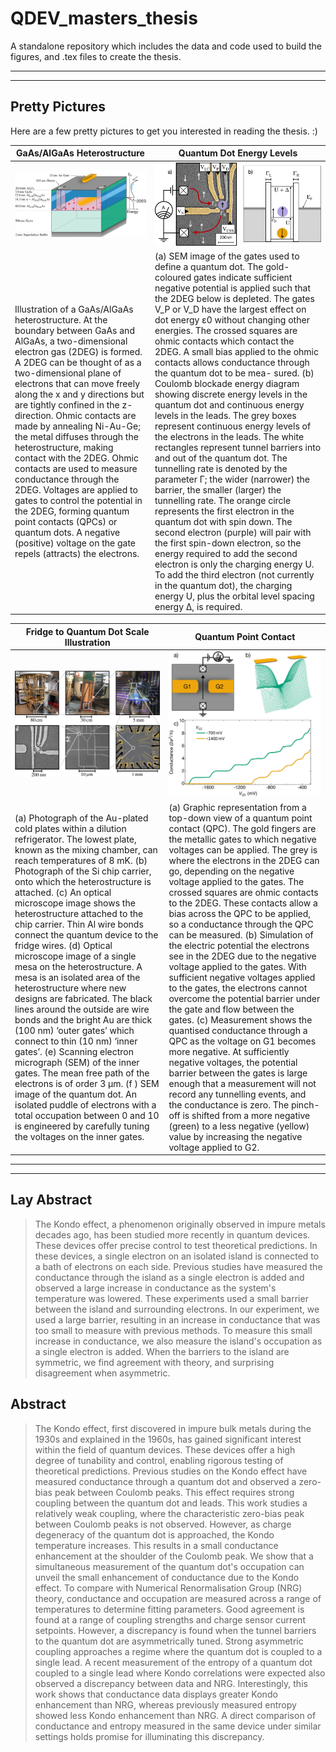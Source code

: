  # QDEV_masters_thesis
 A standalone repository which includes the data and code used to build the figures, and .tex files to create the thesis. 


---

---

## Pretty Pictures
Here are a few pretty pictures to get you interested in reading the thesis. :) 



| GaAs/AlGaAs Heterostructure |  Quantum Dot Energy Levels  |
|---------|---------|
| ![Figure 1](figures/ch1/figure2.png) | ![Figure 2](figures/ch1/figure4.png) |
|Illustration of a GaAs/AlGaAs heterostructure. At the boundary between GaAs and AlGaAs, a two-dimensional electron gas (2DEG) is formed. A 2DEG can be thought of as a two-dimensional plane of electrons that can move freely along the x and y directions but are tightly confined in the z-direction. Ohmic contacts are made by annealing Ni-Au-Ge; the metal diffuses through the heterostructure, making contact with the 2DEG. Ohmic contacts are used to measure conductance through the 2DEG. Voltages are applied to gates to control the potential in the 2DEG, forming quantum point contacts (QPCs) or quantum dots. A negative (positive) voltage on the gate repels (attracts) the electrons.|(a) SEM image of the gates used to define a quantum dot. The gold-coloured gates indicate sufficient negative potential is applied such that the 2DEG below is depleted. The gates V_P  or V_D have the largest effect on dot energy ε0 without changing other energies. The crossed squares are ohmic contacts which contact the 2DEG. A small bias applied to the ohmic contacts allows conductance through the quantum dot to be mea- sured. (b) Coulomb blockade energy diagram showing discrete energy levels in the quantum dot and continuous energy levels in the leads. The grey boxes represent continuous energy levels of the electrons in the leads. The white rectangles represent tunnel barriers into and out of the quantum dot. The tunnelling rate is denoted by the parameter Γ; the wider (narrower) the barrier, the smaller (larger) the tunnelling rate. The orange circle represents the first electron in the quantum dot with spin down. The second electron (purple) will pair with the first spin-down electron, so the energy required to add the second electron is only the charging energy U. To add the third electron (not currently in the quantum dot), the charging energy U, plus the orbital level spacing energy ∆, is required.|



| Fridge to Quantum Dot Scale Illustration |  Quantum Point Contact  |
|---------|---------|
| ![Figure 1](figures/ch1/figure1.png) | ![Figure 2](figures/ch1/figure3.png) |
|(a) Photograph of the Au-plated cold plates within a dilution refrigerator. The lowest plate, known as the mixing chamber, can reach temperatures of 8 mK. (b) Photograph of the Si chip carrier, onto which the heterostructure is attached. (c) An optical microscope image shows the heterostructure attached to the chip carrier. Thin Al wire bonds connect the quantum device to the fridge wires. (d) Optical microscope image of a single mesa on the heterostructure. A mesa is an isolated area of the heterostructure where new designs are fabricated. The black lines around the outside are wire bonds and the bright Au are thick (100 nm) ‘outer gates’ which connect to thin (10 nm) ‘inner gates’. (e) Scanning electron micrograph (SEM) of the inner gates. The mean free path of the electrons is of order 3 μm. (f ) SEM image of the quantum dot. An isolated puddle of electrons with a total occupation between 0 and 10 is engineered by carefully tuning the voltages on the inner gates.|(a) Graphic representation from a top-down view of a quantum point contact (QPC). The gold fingers are the metallic gates to which negative voltages can be applied. The grey is where the electrons in the 2DEG can go, depending on the negative voltage applied to the gates. The crossed squares are ohmic contacts to the 2DEG. These contacts allow a bias across the QPC to be applied, so a conductance through the QPC can be measured. (b) Simulation of the electric potential the electrons see in the 2DEG due to the negative voltage applied to the gates. With sufficient negative voltages applied to the gates, the electrons cannot overcome the potential barrier under the gate and flow between the gates. (c) Measurement shows the quantised conductance through a QPC as the voltage on G1 becomes more negative. At sufficiently negative voltages, the potential barrier between the gates is large enough that a measurement will not record any tunnelling events, and the conductance is zero. The pinch-off is shifted from a more negative (green) to a less negative (yellow) value by increasing the negative voltage applied to G2.|



---

---


 ## Lay Abstract

>The Kondo effect, a phenomenon originally observed in impure metals decades ago, has been studied more recently in quantum devices. 
 These devices offer precise control to test theoretical predictions. 
 In these devices, a single electron on an isolated island is connected to a bath of electrons on each side.
 Previous studies have measured the conductance through the island as a single electron is added and observed a large increase in conductance as the system's temperature was lowered. 
 These experiments used a small barrier between the island and surrounding electrons. 
 In our experiment, we used a large barrier, resulting in an increase in conductance that was too small to measure with previous methods.
 To measure this small increase in conductance, we also measure the island's occupation as a single electron is added. 
 When the barriers to the island are symmetric, we find agreement with theory, and surprising disagreement when asymmetric. 

 ## Abstract

> The Kondo effect, first discovered in impure bulk metals during the 1930s and explained in the 1960s, has gained significant interest within the field of quantum devices. 
These devices offer a high degree of tunability and control, enabling rigorous testing of theoretical predictions.
Previous studies on the Kondo effect have measured conductance through a quantum dot and observed a zero-bias peak between Coulomb peaks. 
This effect requires strong coupling between the quantum dot and leads.
This work studies a relatively weak coupling, where the characteristic zero-bias peak between Coulomb peaks is not observed. However, as charge degeneracy of the quantum dot is approached, the Kondo temperature increases. This results in a small conductance enhancement at the shoulder of the Coulomb peak. 
We show that a simultaneous measurement of the quantum dot's occupation can unveil the small enhancement of conductance due to the Kondo effect. 
To compare with Numerical Renormalisation Group (NRG) theory, conductance and occupation are measured across a range of temperatures to determine fitting parameters.
Good agreement is found at a range of coupling strengths and charge sensor current setpoints.
However, a discrepancy is found when the tunnel barriers to the quantum dot are asymmetrically tuned. 
Strong asymmetric coupling approaches a regime where the quantum dot is coupled to a single lead. 
A recent measurement of the entropy of a quantum dot coupled to a single lead where Kondo correlations were expected also observed a discrepancy between data and NRG. 
Interestingly, this work shows that conductance data displays greater Kondo enhancement than NRG, whereas previously measured entropy showed less Kondo enhancement than NRG. 
A direct comparison of conductance and entropy measured in the same device under similar settings holds promise for illuminating this discrepancy.

